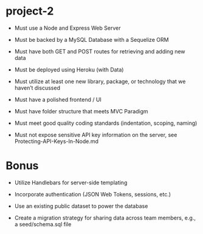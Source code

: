 # project-2
* Must use a Node and Express Web Server

* Must be backed by a MySQL Database with a Sequelize ORM

* Must have both GET and POST routes for retrieving and adding new data

* Must be deployed using Heroku (with Data)

* Must utilize at least one new library, package, or technology that we haven’t discussed

* Must have a polished frontend / UI

* Must have folder structure that meets MVC Paradigm

* Must meet good quality coding standards (indentation, scoping, naming)

* Must not expose sensitive API key information on the server, see Protecting-API-Keys-In-Node.md

# Bonus

* Utilize Handlebars for server-side templating

* Incorporate authentication (JSON Web Tokens, sessions, etc.)

* Use an existing public dataset to power the database

* Create a migration strategy for sharing data across team members, e.g., a seed/schema.sql file
